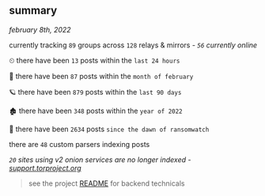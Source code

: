 
## summary
_february 8th, 2022_

currently tracking `89` groups across `128` relays & mirrors - _`56` currently online_

⏲ there have been `13` posts within the `last 24 hours`

🦈 there have been `87` posts within the `month of february`

🪐 there have been `879` posts within the `last 90 days`

🏚 there have been `348` posts within the `year of 2022`

🦕 there have been `2634` posts `since the dawn of ransomwatch`

there are `48` custom parsers indexing posts

_`20` sites using v2 onion services are no longer indexed - [support.torproject.org](https://support.torproject.org/onionservices/v2-deprecation/)_

> see the project [README](https://github.com/thetanz/ransomwatch#ransomwatch--) for backend technicals
